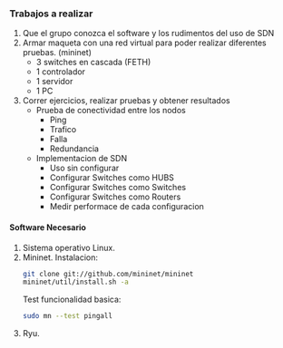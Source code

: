 ### Trabajos a realizar
1. Que el grupo conozca el software y los rudimentos del uso de SDN
2. Armar maqueta con una red virtual para poder realizar diferentes pruebas. (mininet)
   * 3 switches en cascada (FETH)
   * 1 controlador
   * 1 servidor
   * 1 PC
3. Correr ejercicios, realizar pruebas y obtener resultados
   * Prueba de conectividad entre los nodos
      * Ping
      * Trafico
      * Falla
      * Redundancia
   * Implementacion de SDN
     * Uso sin configurar
     * Configurar Switches como HUBS
     * Configurar Switches como Switches
     * Configurar Switches como Routers
     * Medir performace de cada configuracion

#### Software Necesario
1. Sistema operativo Linux.
2. Mininet.
    Instalacion:
    ```bash
    git clone git://github.com/mininet/mininet
    mininet/util/install.sh -a
    ```
    Test funcionalidad basica:
    ```bash
    sudo mn --test pingall
    ```
3. Ryu.

